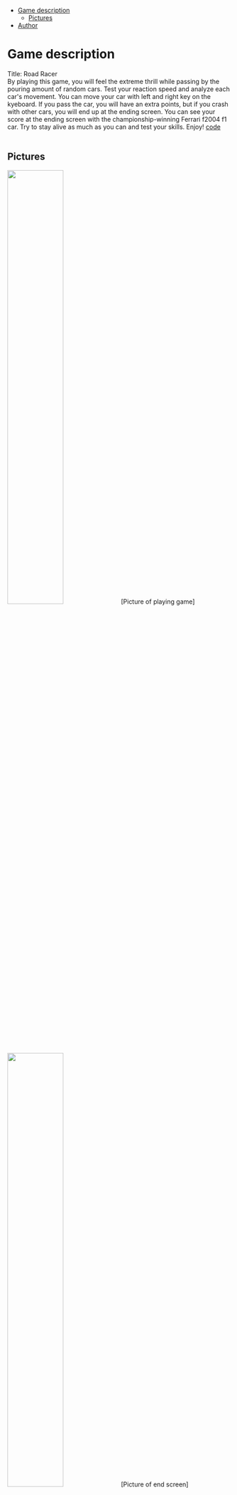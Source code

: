 
- [Game description](#game-description)
  - [Pictures](#pictures)
- [Author](#author)

# Game description
Title: Road Racer
</br>
By playing this game, you will feel the extreme thrill while passing by the pouring amount of random cars. Test your reaction speed and analyze each car's movement. You can move your car with left and right key on the kyeboard. If you pass the car, you will have an extra points, but if you crash with other cars, you will end up at the ending screen. You can see your score at the ending screen with the championship-winning Ferrari f2004 f1 car. Try to stay alive as much as you can and test your skills. Enjoy!
<a href = "https://github.com/ddk1213/road-racer/blob/main/source.py" target="_blank">code</a>
</br>
</br>

## Pictures
<img width="50%" src="https://user-images.githubusercontent.com/123732973/233617260-ee2d203f-9e0e-49d1-9f47-ec3118866f1e.png">
[Picture of playing game]
</br>
</br>
</br>

<img width="50%" src="https://user-images.githubusercontent.com/123732973/233617542-5c629c86-b39b-4499-a3f1-05ab051cc2ec.png">
[Picture of end screen]
</br>
</br>
</br>

# Author
<h3><a href = "https://github.com/ddk1213" target="_blank">Dylan Kim</a></h3>